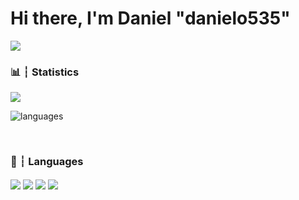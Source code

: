 # Hi there, I'm Daniel "danielo535"

<img src="https://discord.c99.nl/widget/theme-1/812125569474887691.png">

###

### 📊 ┆ Statistics
<img align="center" src="https://github-readme-stats.vercel.app/api/?username=danielo535&show_icons=true&include_all_commits&theme=dracula" />

![languages](https://github-readme-stats.vercel.app/api/top-langs/?username=danielo535&hide=scss&layout=compact&theme=tokyonight)

<br />

### 🧠 ┆ Languages

<img align="center" src="https://img.shields.io/badge/java-%23ED8B00.svg?&style=for-the-badge&logo=java&logoColor=white"/> <img align="center" src="https://img.shields.io/badge/html-%23ED8B00.svg?&style=for-the-badge&logo=html&logoColor=white"/> <img align="center" src="https://img.shields.io/badge/css-%23ED8B00.svg?&style=for-the-badge&logo=css&logoColor=white"/> <img align="center" src="https://img.shields.io/badge/sass-%23ED8B00.svg?&style=for-the-badge&logo=sass&logoColor=white"/>
